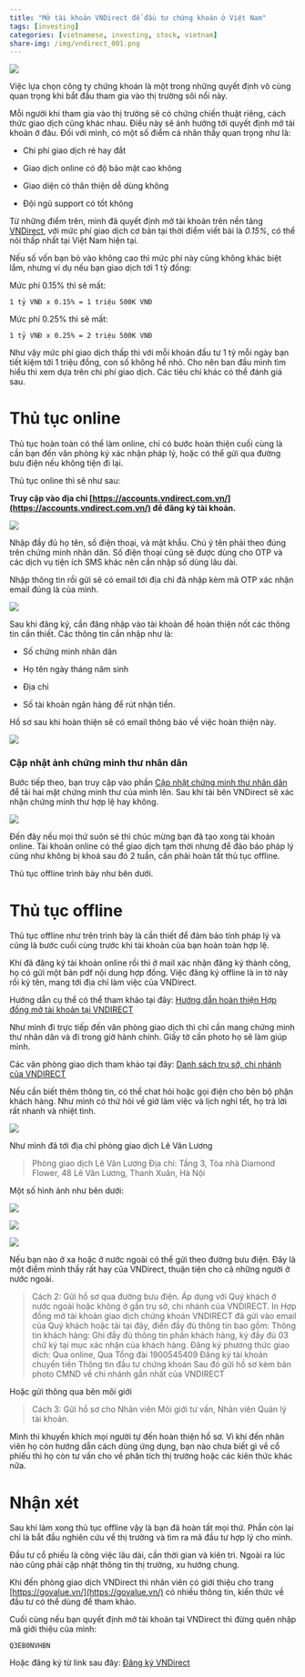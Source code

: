 ```yaml
---
title: "Mở tài khoản VNDirect để đầu tư chứng khoán ở Việt Nam"
tags: [investing]
categories: [vietnamese, investing, stock, vietnam]
share-img: /img/vndirect_001.png
---
```


![](/img/vndirect_001.png)

Việc lựa chọn công ty chứng khoán là một trong những quyết định vô cùng quan trọng khi bắt đầu tham gia vào thị trường sôi nổi này.

Mỗi người khi tham gia vào thị trường sẽ có chứng chiến thuật riêng, cách thức giao dịch cũng khác nhau. Điều này sẽ ảnh hưởng tới quyết định mở tài khoản ở đâu. Đối với mình, có một số điểm cá nhân thấy quan trọng như là:

* Chi phí giao dịch rẻ hay đắt

* Giao dịch online có độ bảo mật cao không

* Giao diện có thân thiện dễ dùng không

* Đội ngũ support có tốt không

Từ những điểm trên, mình đã quyết định mở tài khoản trên nền tảng [VNDirect](https://accounts.vndirect.com.vn?referralCode=Q3EB0NVHBN), với mức phí giao dịch cơ bản tại thời điểm viết bài là *0.15%*, có thể nói thấp nhất tại Việt Nam hiện tại.

Nếu số vốn bạn bỏ vào không cao thì mức phí này cũng không khác biệt lắm, nhưng ví dụ nếu bạn giao dịch tới 1 tỷ đồng:

Mức phí 0.15% thì sẽ mất:

```
1 tỷ VNĐ x 0.15% = 1 triệu 500K VNĐ
```

Mức phí 0.25% thì sẽ mất:

```
1 tỷ VNĐ x 0.25% = 2 triệu 500K VNĐ
```

Như vậy mức phí giao dịch thấp thì với mỗi khoản đầu tư 1 tỷ mỗi ngày bạn tiết kiệm tới 1 triệu đồng, con số không hề nhỏ. Cho nên ban đầu mình tìm hiểu thì xem dựa trên chi phí giao dịch. Các tiêu chí khác có thể đánh giá sau.

# Thủ tục online

Thủ tục hoàn toàn có thể làm online, chỉ có bước hoàn thiện cuối cùng là cần bạn đến văn phòng ký xác nhận pháp lý, hoặc có thể gửi qua đường bưu điện nếu không tiện đi lại.

Thủ tục online thì sẽ như sau:

**Truy cập vào địa chỉ [https://accounts.vndirect.com.vn/](https://accounts.vndirect.com.vn/) để đăng ký tài khoản.**

![](/img/vndirect_002.png)

Nhập đầy đủ họ tên, số điện thoại, và mật khẩu. Chú ý tên phải theo đúng trên chứng minh nhân dân. Số điện thoại cũng sẽ được dùng cho OTP và các dịch vụ tiện ích SMS khác nên cần nhập số dùng lâu dài.

Nhập thông tin rồi gửi sẽ có email tới địa chỉ đã nhập kèm mã OTP xác nhận email đúng là của mình.

![](/img/vndirect_003.png)

Sau khi đăng ký, cần đăng nhập vào tài khoản để hoàn thiện nốt các thông tin cần thiết. Các thông tin cần nhập như là:

* Số chứng minh nhân dân

* Họ tên ngày tháng năm sinh

* Địa chỉ

* Số tài khoản ngân hàng để rút nhận tiền.

Hồ sơ sau khi hoàn thiện sẽ có email thông báo về việc hoàn thiện này.

![](/img/vndirect_004.png)

### Cập nhật ảnh chứng minh thư nhân dân

Bước tiếp theo, bạn truy cập vào phần [Cập nhật chứng minh thư nhân dân](https://myaccount.vndirect.com.vn/update-identity) để tải hai mặt chứng minh thư của mình lên. Sau khi tải bên VNDirect sẽ xác nhận chứng minh thư hợp lệ hay không.

![](/img/vndirect_005.png)

Đến đây nếu mọi thứ suôn sẻ thì chúc mừng bạn đã tạo xong tài khoản online. Tài khoản online có thể giao dịch tạm thời nhưng để đảo bảo pháp lý cũng như không bị khoá sau đó 2 tuần, cần phải hoàn tất thủ tục offline.

Thủ tục offline trình bày như bên dưới.

# Thủ tục offline

Thủ tục offline như trên trình bày là cần thiết để đảm bảo tính pháp lý và cũng là bước cuối cùng trước khi tài khoản của bạn hoàn toàn hợp lệ.

Khi đã đăng ký tài khoản online rồi thì ở mail xác nhận đăng ký thành công, họ có gửi một bản pdf nội dung hợp đồng. Việc đăng ký offline là in tờ này rồi ký tên, mang tới địa chỉ làm việc của VNDirect.

Hướng dẫn cụ thể có thể tham khảo tại đây: [Hướng dẫn hoàn thiện Hợp đồng mở tài khoản tại VNDIRECT](https://support.vndirect.com.vn/hc/vi/articles/360011441593-H%C6%B0%E1%BB%9Bng-d%E1%BA%ABn-ho%C3%A0n-thi%E1%BB%87n-H%E1%BB%A3p-%C4%91%E1%BB%93ng-m%E1%BB%9F-t%C3%A0i-kho%E1%BA%A3n-t%E1%BA%A1i-VNDIRECT)

Như mình đi trực tiếp đến văn phòng giao dịch thì chỉ cần mang chứng minh thư nhân dân và đi trong giờ hành chính. Giấy tờ cần photo họ sẽ làm giúp mình.

Các văn phòng giao dịch tham khảo tại đây: [Danh sách trụ sở, chi nhánh của VNDIRECT](https://support.vndirect.com.vn/hc/vi/articles/360001931554-Danh-s%C3%A1ch-tr%E1%BB%A5-s%E1%BB%9F-chi-nh%C3%A1nh-c%E1%BB%A7a-VNDIRECT)

Nếu cần biết thêm thông tin, có thể chat hỏi hoặc gọi điện cho bên bộ phận khách hàng. Như mình có thử hỏi về giờ làm việc và lịch nghỉ tết, họ trả lời rất nhanh và nhiệt tình.

![](/img/vndirect_006.png)

Như mình đã tới địa chỉ phòng giao dịch Lê Văn Lương

> Phòng giao dịch Lê Văn Lương
> Địa chỉ: Tầng 3, Tòa nhà Diamond Flower, 48 Lê Văn Lương, Thanh Xuân, Hà Nội

Một số hình ảnh như bên dưới:

![](/img/vndirect_lvl_1.jpg)


![](/img/vndirect_lvl_2.jpg)

![](/img/vndirect_lvl_3.jpg)

Nếu bạn nào ở xa hoặc ở nước ngoài có thể gửi theo đường bưu điện. Đây là một điểm mình thấy rất hay của VNDirect, thuận tiện cho cả những người ở nước ngoài.

> Cách 2: Gửi hồ sơ qua đường bưu điện. Áp dụng với Quý khách ở nước ngoài hoặc không ở gần trụ sở, chi nhánh của VNDIRECT.
In Hợp đồng mở tài khoản giao dịch chứng khoán VNDIRECT đã gửi vào email của Quý khách hoặc tải tại đây, điền đầy đủ thông tin bao gồm:
Thông tin khách hàng: Ghi đầy đủ thông tin phần khách hàng, ký đầy đủ 03 chữ ký tại mục xác nhận của khách hàng.
Đăng ký phương thức giao dịch: Qua online, Qua Tổng đài 1900545409
Đăng ký tài khoản chuyển tiền
Thông tin đầu tư chứng khoán
Sau đó gửi hồ sơ kèm bản photo CMND về chi nhánh gần nhất của VNDIRECT

Hoặc gửi thông qua bên môi giới

> Cách 3: Gửi hồ sơ cho Nhân viên Môi giới tư vấn, Nhân viên Quản lý tài khoản.

Mình thì khuyến khích mọi người tự đến hoàn thiện hồ sơ. Vì khi đến nhân viên họ còn hướng dẫn cách dùng ứng dụng, bạn nào chưa biết gì về cổ phiếu thì họ còn tư vấn cho về phân tích thị trường hoặc các kiên thức khác nữa.

# Nhận xét

Sau khi làm xong thủ tục offline vậy là bạn đã hoàn tất mọi thứ. Phần còn lại chỉ là bắt đầu nghiên cứu về thị trường và tìm ra mã đầu tư hợp lý cho mình.

Đầu tư cổ phiếu là công việc lâu dài, cần thời gian và kiên trì. Ngoài ra lúc nào cũng phải cập nhật thông tin thị trường, xu hướng chung.

Khi đến phòng giao dịch VNDirect thì nhân viên có giới thiệu cho trang [https://govalue.vn/](https://govalue.vn/) có nhiều thông tin, kiến thức về đầu tư có thể dùng để tham khảo.

Cuối cùng nếu bạn quyết định mở tài khoản tại VNDirect thì đừng quên nhập mã giới thiệu của mình:

```
Q3EB0NVHBN
```

Hoặc đăng ký từ link sau đây: [Đăng ký VNDirect](https://accounts.vndirect.com.vn?referralCode=Q3EB0NVHBN)

